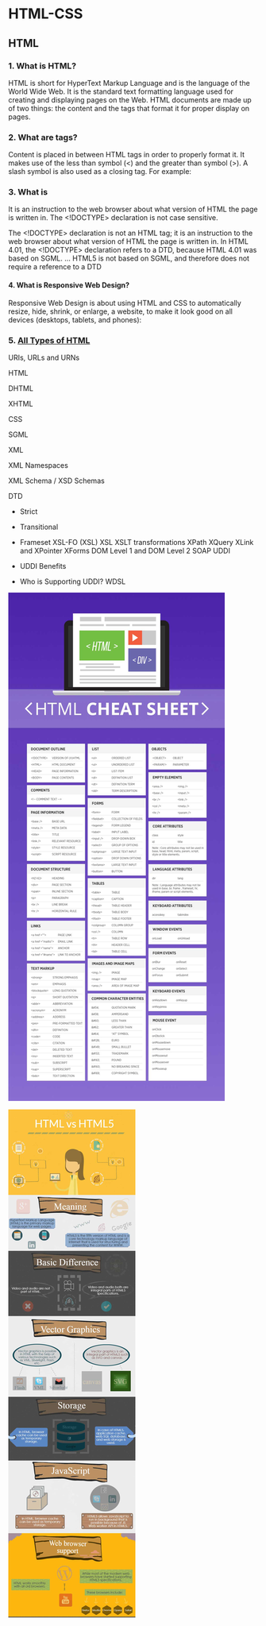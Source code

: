 # HTML-CSS

## HTML

### 1. What is HTML?

HTML is short for HyperText Markup Language and is the language of the World Wide Web. 
It is the standard text formatting language used for creating and displaying pages on the Web. 
HTML documents are made up of two things: the content and the tags that format it for proper display on pages.

### 2. What are tags?

Content is placed in between HTML tags in order to properly format it. It makes use of the less than symbol (<) and the greater than symbol (>).
A slash symbol is also used as a closing tag. For example:

### 3. What is <!Doctype html>

It is an instruction to the web browser about what version of HTML the page is written in.
The <!DOCTYPE> declaration is not case sensitive.

The <!DOCTYPE> declaration is not an HTML tag; it is an instruction to the web browser about what version of HTML the page is written in. In HTML 4.01, the <!DOCTYPE> declaration refers to a DTD, because HTML 4.01 was based on SGML. ... HTML5 is not based on SGML, and therefore does not require a reference to a DTD

#### 4. What is Responsive Web Design?
Responsive Web Design is about using HTML and CSS to automatically resize, hide, shrink, or enlarge, a website, to make it look good on all devices (desktops, tablets, and phones):

### 5. [All Types of HTML](https://www.visualcplusdotnet.com/xmlhtmlxsdxsldom.html)

URIs, URLs and URNs

HTML

DHTML

XHTML

CSS

SGML

XML

XML Namespaces

XML Schema / XSD Schemas

DTD

- Strict

- Transitional

- Frameset
XSL-FO (XSL)
XSL
XSLT transformations
XPath
XQuery
XLink and XPointer
XForms
DOM Level 1 and DOM Level 2
SOAP
UDDI
- UDDI Benefits
- Who is Supporting UDDI?
WDSL

![HTML IMAGE](https://github.com/sunnyprime/HTML-CSS/blob/master/html5-cheat-sheet.jpg)

![HTML VS HTML5](https://github.com/sunnyprime/HTML-CSS/blob/master/html-vs-html5.jpg)
